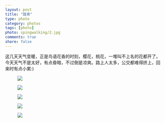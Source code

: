 ```yaml
---
layout: post
title: "踏青"
type: photo
category: photos
tags: [photo]
photo: spingwalking/2.jpg
comments: true
share: false
---
```


这几天天气变暖，正是鸟语花香的时刻，樱花，桃花，一堆叫不上名的花都开了。今天天气不是太好，有点昏暗，不过倒是凉爽。路上人太多，公交都难得挤上，回来时有点小累:)

<figure>
	<a href="{{ site.url }}/images/spingwalking/1.jpg"><img src="{{ site.url }}/images/gallery1/psb1.jpg"></a>
</figure>

<figure>
	<a href="{{ site.url }}/images/spingwalking/2.jpg"><img src="{{ site.url }}/images/gallery1/psb2.jpg"></a>
</figure>

<figure>
	<a href="{{ site.url }}/images/spingwalking/3.jpg"><img src="{{ site.url }}/images/gallery1/psb3.jpg"></a>
</figure>

<figure>
	<a href="{{ site.url }}/images/spingwalking/4.jpg"><img src="{{ site.url }}/images/gallery1/psb4.jpg"></a>
</figure>

<figure>
	<a href="{{ site.url }}/images/spingwalking/5.jpg"><img src="{{ site.url }}/images/gallery1/psb5.jpg"></a>
</figure>